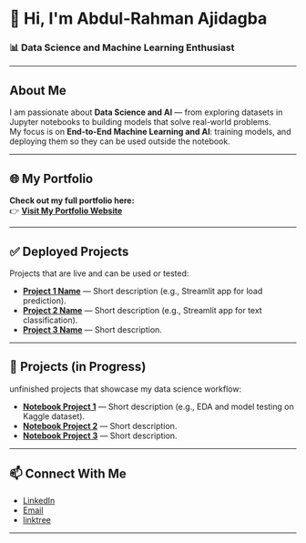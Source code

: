 
# 👋 Hi, I'm **Abdul-Rahman Ajidagba**  

### 📊 Data Science and Machine Learning Enthusiast 

---

##  About Me  
I am passionate about **Data Science and AI** — from exploring datasets in Jupyter notebooks to building models that solve real-world problems.  
My focus is on **End-to-End Machine Learning and AI**: training models, and deploying them so they can be used outside the notebook.  

---

## 🌐 My Portfolio  
**Check out my full portfolio here:**  
👉 [**Visit My Portfolio Website**](https://yourportfolio.com)  

---

## ✅ Deployed Projects  
Projects that are live and can be used or tested:  

- [**Project 1 Name**](#) — Short description (e.g., Streamlit app for load prediction).  
- [**Project 2 Name**](#) — Short description (e.g., Streamlit app for text classification).  
- [**Project 3 Name**](#) — Short description.  

---

## 📝 Projects (in Progress)  
unfinished projects that showcase my data science workflow:  

- [**Notebook Project 1**](#) — Short description (e.g., EDA and model testing on Kaggle dataset).  
- [**Notebook Project 2**](#) — Short description.  
- [**Notebook Project 3**](#) — Short description.  

---

## 📫 Connect With Me  
- [LinkedIn](https://www.linkedin.com/in/abdul-rahman-ajidagba)  
- [Email](mailto:ajidagba19@gmail.com)  
- [linktree](https://linktr.ee/calaabdul) 

---
